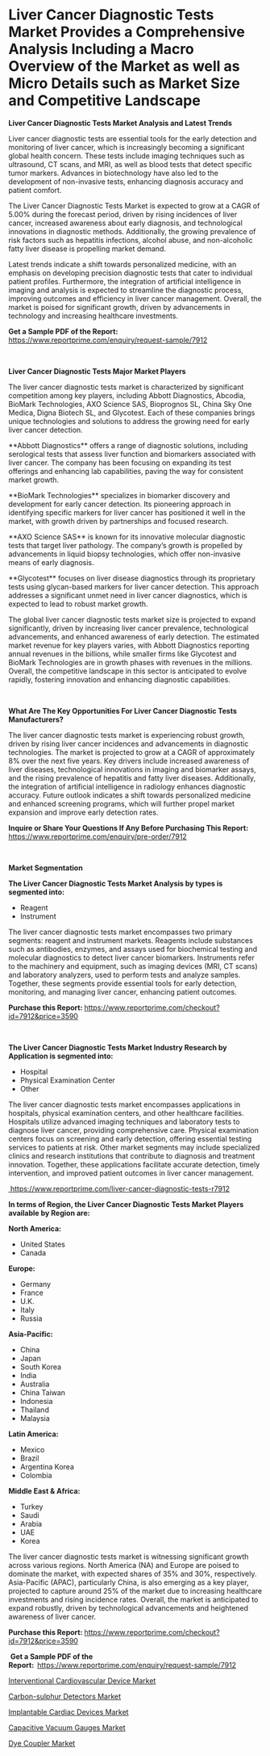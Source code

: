 <p><h1>Liver Cancer Diagnostic Tests Market Provides a Comprehensive Analysis Including a Macro Overview of the Market as well as Micro Details such as Market Size and Competitive Landscape</h1></p><p><strong>Liver Cancer Diagnostic Tests Market Analysis and Latest Trends</strong></p>
<p><p>Liver cancer diagnostic tests are essential tools for the early detection and monitoring of liver cancer, which is increasingly becoming a significant global health concern. These tests include imaging techniques such as ultrasound, CT scans, and MRI, as well as blood tests that detect specific tumor markers. Advances in biotechnology have also led to the development of non-invasive tests, enhancing diagnosis accuracy and patient comfort.</p><p>The Liver Cancer Diagnostic Tests Market is expected to grow at a CAGR of 5.00% during the forecast period, driven by rising incidences of liver cancer, increased awareness about early diagnosis, and technological innovations in diagnostic methods. Additionally, the growing prevalence of risk factors such as hepatitis infections, alcohol abuse, and non-alcoholic fatty liver disease is propelling market demand. </p><p>Latest trends indicate a shift towards personalized medicine, with an emphasis on developing precision diagnostic tests that cater to individual patient profiles. Furthermore, the integration of artificial intelligence in imaging and analysis is expected to streamline the diagnostic process, improving outcomes and efficiency in liver cancer management. Overall, the market is poised for significant growth, driven by advancements in technology and increasing healthcare investments.</p></p>
<p><strong>Get a Sample PDF of the Report:&nbsp;</strong> <a href="https://www.reportprime.com/enquiry/request-sample/7912">https://www.reportprime.com/enquiry/request-sample/7912</a></p>
<p>&nbsp;</p>
<p><strong>Liver Cancer Diagnostic Tests Major Market Players</strong></p>
<p><p>The liver cancer diagnostic tests market is characterized by significant competition among key players, including Abbott Diagnostics, Abcodia, BioMark Technologies, AXO Science SAS, Bioprognos SL, China Sky One Medica, Digna Biotech SL, and Glycotest. Each of these companies brings unique technologies and solutions to address the growing need for early liver cancer detection.</p><p>**Abbott Diagnostics** offers a range of diagnostic solutions, including serological tests that assess liver function and biomarkers associated with liver cancer. The company has been focusing on expanding its test offerings and enhancing lab capabilities, paving the way for consistent market growth.</p><p>**BioMark Technologies** specializes in biomarker discovery and development for early cancer detection. Its pioneering approach in identifying specific markers for liver cancer has positioned it well in the market, with growth driven by partnerships and focused research.</p><p>**AXO Science SAS** is known for its innovative molecular diagnostic tests that target liver pathology. The company’s growth is propelled by advancements in liquid biopsy technologies, which offer non-invasive means of early diagnosis.</p><p>**Glycotest** focuses on liver disease diagnostics through its proprietary tests using glycan-based markers for liver cancer detection. This approach addresses a significant unmet need in liver cancer diagnostics, which is expected to lead to robust market growth.</p><p>The global liver cancer diagnostic tests market size is projected to expand significantly, driven by increasing liver cancer prevalence, technological advancements, and enhanced awareness of early detection. The estimated market revenue for key players varies, with Abbott Diagnostics reporting annual revenues in the billions, while smaller firms like Glycotest and BioMark Technologies are in growth phases with revenues in the millions. Overall, the competitive landscape in this sector is anticipated to evolve rapidly, fostering innovation and enhancing diagnostic capabilities.</p></p>
<p>&nbsp;</p>
<p><strong>What Are The Key Opportunities For Liver Cancer Diagnostic Tests Manufacturers?</strong></p>
<p><p>The liver cancer diagnostic tests market is experiencing robust growth, driven by rising liver cancer incidences and advancements in diagnostic technologies. The market is projected to grow at a CAGR of approximately 8% over the next five years. Key drivers include increased awareness of liver diseases, technological innovations in imaging and biomarker assays, and the rising prevalence of hepatitis and fatty liver diseases. Additionally, the integration of artificial intelligence in radiology enhances diagnostic accuracy. Future outlook indicates a shift towards personalized medicine and enhanced screening programs, which will further propel market expansion and improve early detection rates.</p></p>
<p><strong>Inquire or Share Your Questions If Any Before Purchasing This Report:</strong> <a href="https://www.reportprime.com/enquiry/pre-order/7912">https://www.reportprime.com/enquiry/pre-order/7912</a></p>
<p>&nbsp;</p>
<p><strong>Market Segmentation</strong></p>
<p><strong>The Liver Cancer Diagnostic Tests Market Analysis by types is segmented into:</strong></p>
<p><ul><li>Reagent</li><li>Instrument</li></ul></p>
<p><p>The liver cancer diagnostic tests market encompasses two primary segments: reagent and instrument markets. Reagents include substances such as antibodies, enzymes, and assays used for biochemical testing and molecular diagnostics to detect liver cancer biomarkers. Instruments refer to the machinery and equipment, such as imaging devices (MRI, CT scans) and laboratory analyzers, used to perform tests and analyze samples. Together, these segments provide essential tools for early detection, monitoring, and managing liver cancer, enhancing patient outcomes.</p></p>
<p><strong>Purchase this Report:&nbsp;</strong><a href="https://www.reportprime.com/checkout?id=7912&price=3590">https://www.reportprime.com/checkout?id=7912&price=3590</a></p>
<p>&nbsp;</p>
<p><strong>The Liver Cancer Diagnostic Tests Market Industry Research by Application is segmented into:</strong></p>
<p><ul><li>Hospital</li><li>Physical Examination Center</li><li>Other</li></ul></p>
<p><p>The liver cancer diagnostic tests market encompasses applications in hospitals, physical examination centers, and other healthcare facilities. Hospitals utilize advanced imaging techniques and laboratory tests to diagnose liver cancer, providing comprehensive care. Physical examination centers focus on screening and early detection, offering essential testing services to patients at risk. Other market segments may include specialized clinics and research institutions that contribute to diagnosis and treatment innovation. Together, these applications facilitate accurate detection, timely intervention, and improved patient outcomes in liver cancer management.</p></p>
<p><a href="https://www.reportprime.com/liver-cancer-diagnostic-tests-r7912">&nbsp;https://www.reportprime.com/liver-cancer-diagnostic-tests-r7912</a></p>
<p><strong>In terms of Region, the Liver Cancer Diagnostic Tests Market Players available by Region are:</strong></p>
<p>
    <p> <strong> North America: </strong>
        <ul>
            <li>United States</li>
            <li>Canada</li>
        </ul>
        </p> 
    <p> <strong> Europe: </strong>
        <ul>
            <li>Germany</li>
            <li>France</li>
            <li>U.K.</li>
            <li>Italy</li>
            <li>Russia</li>
        </ul>
        </p> 
    <p> <strong> Asia-Pacific: </strong>
        <ul>
            <li>China</li>
            <li>Japan</li>
            <li>South Korea</li>
            <li>India</li>
            <li>Australia</li>
            <li>China Taiwan</li>
            <li>Indonesia</li>
            <li>Thailand</li>
            <li>Malaysia</li>
        </ul>
        </p> 
    <p> <strong> Latin America: </strong>
        <ul>
            <li>Mexico</li>
            <li>Brazil</li>
            <li>Argentina Korea</li>
            <li>Colombia</li>
        </ul>
        </p> 
    <p> <strong> Middle East & Africa: </strong>
        <ul>
            <li>Turkey</li>
            <li>Saudi</li>
            <li>Arabia</li>
            <li>UAE</li>
            <li>Korea</li>
        </ul>
    </p>
    </p>
<p><p>The liver cancer diagnostic tests market is witnessing significant growth across various regions. North America (NA) and Europe are poised to dominate the market, with expected shares of 35% and 30%, respectively. Asia-Pacific (APAC), particularly China, is also emerging as a key player, projected to capture around 25% of the market due to increasing healthcare investments and rising incidence rates. Overall, the market is anticipated to expand robustly, driven by technological advancements and heightened awareness of liver cancer.</p></p>
<p><strong>Purchase this Report: </strong><a href="https://www.reportprime.com/checkout?id=7912&price=3590">https://www.reportprime.com/checkout?id=7912&price=3590</a></p>
<p>&nbsp;<strong>Get a Sample PDF of the Report:&nbsp;&nbsp;</strong><a href="https://www.reportprime.com/enquiry/request-sample/7912">https://www.reportprime.com/enquiry/request-sample/7912</a></p>
<p><strong></strong></p>
<p><p><a href="https://medium.com/@foxworth8231/interventional-cardiovascular-device-market-forecasts-market-trends-and-impact-analysis-8b2a5d822309">Interventional Cardiovascular Device Market</a></p><p><a href="https://issuu.com/reportprime-2/docs/carbon-sulphur-detectors-market-siz_b5464ccf890a00">Carbon-sulphur Detectors Market</a></p><p><a href="https://github.com/HeatherFernandez476/Market-Research-Report-List-1/blob/main/implantable-cardiac-devices-market.md">Implantable Cardiac Devices Market</a></p><p><a href="https://issuu.com/reportprime-2/docs/capacitive-vacuum-gauges-market-siz_beb0e56be96c22">Capacitive Vacuum Gauges Market</a></p><p><a href="https://www.linkedin.com/pulse/what-growth-opportunities-challenges-dye-coupler-market-skyresearch-zdkee?trackingId=2Ru3uCIyQ8WOCsidzG9QnA%3D%3D">Dye Coupler Market</a></p></p>